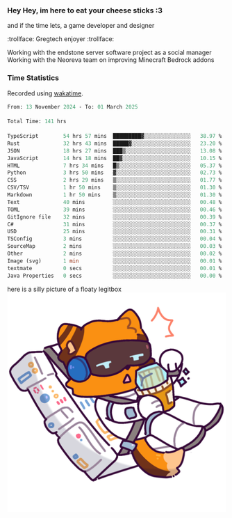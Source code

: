 ### Hey Hey, im here to eat your cheese sticks :3
and if the time lets, a game developer and designer

:trollface: Gregtech enjoyer :trollface:

Working with the endstone server software project as a social manager<br>
Working with the Neoreva team on improving Minecraft Bedrock addons

### Time Statistics
Recorded using [wakatime](https://wakatime.com).

<!--START_SECTION:waka-->

```ocaml
From: 13 November 2024 - To: 01 March 2025

Total Time: 141 hrs

TypeScript        54 hrs 57 mins  █████████▓░░░░░░░░░░░░░░░   38.97 %
Rust              32 hrs 43 mins  █████▓░░░░░░░░░░░░░░░░░░░   23.20 %
JSON              18 hrs 27 mins  ███▒░░░░░░░░░░░░░░░░░░░░░   13.08 %
JavaScript        14 hrs 18 mins  ██▓░░░░░░░░░░░░░░░░░░░░░░   10.15 %
HTML              7 hrs 34 mins   █▒░░░░░░░░░░░░░░░░░░░░░░░   05.37 %
Python            3 hrs 50 mins   ▓░░░░░░░░░░░░░░░░░░░░░░░░   02.73 %
CSS               2 hrs 29 mins   ▒░░░░░░░░░░░░░░░░░░░░░░░░   01.77 %
CSV/TSV           1 hr 50 mins    ▒░░░░░░░░░░░░░░░░░░░░░░░░   01.30 %
Markdown          1 hr 50 mins    ▒░░░░░░░░░░░░░░░░░░░░░░░░   01.30 %
Text              40 mins         ░░░░░░░░░░░░░░░░░░░░░░░░░   00.48 %
TOML              39 mins         ░░░░░░░░░░░░░░░░░░░░░░░░░   00.46 %
GitIgnore file    32 mins         ░░░░░░░░░░░░░░░░░░░░░░░░░   00.39 %
C#                31 mins         ░░░░░░░░░░░░░░░░░░░░░░░░░   00.37 %
USD               25 mins         ░░░░░░░░░░░░░░░░░░░░░░░░░   00.31 %
TSConfig          3 mins          ░░░░░░░░░░░░░░░░░░░░░░░░░   00.04 %
SourceMap         2 mins          ░░░░░░░░░░░░░░░░░░░░░░░░░   00.03 %
Other             2 mins          ░░░░░░░░░░░░░░░░░░░░░░░░░   00.02 %
Image (svg)       1 min           ░░░░░░░░░░░░░░░░░░░░░░░░░   00.01 %
textmate          0 secs          ░░░░░░░░░░░░░░░░░░░░░░░░░   00.01 %
Java Properties   0 secs          ░░░░░░░░░░░░░░░░░░░░░░░░░   00.00 %
```

<!--END_SECTION:waka-->

here is a silly picture of a floaty legitbox
![Silly legitbox](goobernoback_lower.png)

